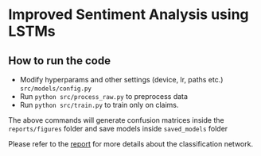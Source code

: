 Improved Sentiment Analysis using LSTMs
==============================

## How to run the code

- Modify hyperparams and other settings (device, lr, paths etc.) `src/models/config.py`
- Run `python src/process_raw.py` to preprocess data
- Run `python src/train.py` to train only on claims. 

The above commands will generate confusion matrices inside the `reports/figures` folder and save models inside `saved_models` folder

Please refer to the [report](reports/FinalReport.pdf) for more details about the classification network.
